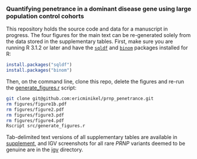 ### Quantifying penetrance in a dominant disease gene using large population control cohorts

This repository holds the source code and data for a manuscript in progress. The four figures for the main text can be re-generated solely from the data stored in the supplementary tables. First, make sure you are running R 3.1.2 or later and have the [`sqldf`](http://cran.r-project.org/web/packages/sqldf/index.html) and [`binom`](http://cran.r-project.org/web/packages/binom/index.html) packages installed for R:

```r
install.packages("sqldf")
install.packages("binom")
```

Then, on the command line, clone this repo, delete the figures and re-run the [generate_figures.r](/src/generate_figures.r) script:

```bash
git clone git@github.com:ericminikel/prnp_penetrance.git
rm figures/figure1b.pdf
rm figures/figure2.pdf
rm figures/figure3.pdf
rm figures/figure4.pdf
Rscript src/generate_figures.r
```

Tab-delimited text versions of all supplementary tables are available in [supplement](/supplement), and IGV screenshots for all rare *PRNP* variants deemed to be genuine are in the [igv](/supplement/igv) directory.